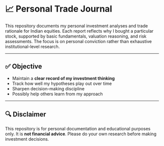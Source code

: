 # 📈 Personal Trade Journal

This repository documents my personal investment analyses and trade rationale for Indian equities. Each report reflects why I bought a particular stock, supported by basic fundamentals, valuation reasoning, and risk assessments. The focus is on personal conviction rather than exhaustive institutional-level research.

---


## ✅ Objective

- Maintain a **clear record of my investment thinking**
- Track how well my hypotheses play out over time
- Sharpen decision-making discipline
- Possibly help others learn from my approach

---

## 🔍 Disclaimer

This repository is for personal documentation and educational purposes only. It is **not financial advice**. Please do your own research before making investment decisions.
